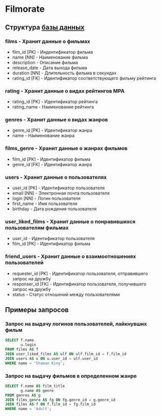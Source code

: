 # Filmorate

## Структура [базы данных](./ER-Model.png)

### films - Хранит данные о фильмах
- film_id [PK] - Индентификатор фильма       
- name [NN] - Наименование фильма
- description - Описание фильма
- release_date - Дата выхода фильма
- duration [NN] - Длительность фильма в секундах
- rating_id [FK] - Идентификатор соответствующего фильму рейтинга

### rating - Хранит данные о видах рейтингов MPA
- rating_id [PK] - Идентификатор рейтинга
- rating_name - Наименование рейтинга

### genres - Хранит данные о видах жанров
- genre_id [PK] - Идентификатор жанра
- name - Наименование жанра

### films_genre - Хранит данные о жанрах фильмов
- film_id [PK] - Идентификатор фильма
- genre_id [FK] - Идентификатор жанра

### users - Хранит данные о пользователях
- user_id [PK] - Идентификатор пользователя
- email [NN] - Электронная почта пользователя
- login [NN] - Логин пользователя
- first_name - Имя пользователя
- birthday - Дата рождения пользователя

### user_liked_films - Хранит данные о понравившихся пользователям фильмах
- user_id - Идентификатор пользователя
- film_id [PK] - Идентификатор фильма

### friend_users - Хранит данные о взаимоотношениях пользователей
- requester_id [PK] - Идентификатор пользователя, отправившего запрос на дружбу
- responser_id [FK] - Идентификатор пользователя, получившего запрос на дружбу
- status -  Статус отношений между пользователями


## Примеры запросов

### Запрос на выдачу логинов пользователей, лайкнувших фильм
```SQL
SELECT f.name
       u.login
FROM films AS f
JOIN user_liked_films AS ulf ON ulf.film_id = f.film_id
JOIN users AS u ON u.user_id = ulf.user_id
WHERE name = 'Shaman King';
```        

### Запрос на выдачу фильмов в определенном жанре
```SQL
SELECT f.name AS film_title
       g.name AS genre
FROM genres AS g
JOIN films_genre AS fg ON fg.genre_id = g.genre_id
JOIN films AS f ON f.film_id = fg.film_id
WHERE name = 'Adult';
```         